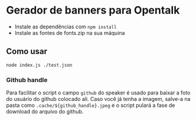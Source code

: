 # Gerador de banners para Opentalk

- Instale as dependências com `npm install`
- Instale as fontes de fonts.zip na sua máquina 

## Como usar

`node index.js ./test.json`

### Github handle

Para facilitar o script o campo `github` do speaker é usado para baixar a foto
do usuário do github colocado ali. Caso você já tenha a imagem, salve-a na
pasta como `.cache/${github_handle}.jpeg` e o script pulará a fase de download
do arquivo do github.
